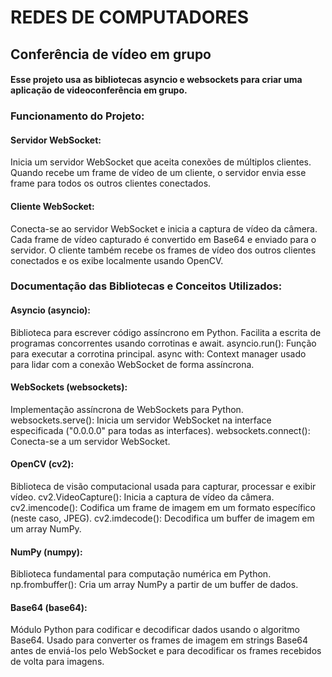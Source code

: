 # REDES DE COMPUTADORES
## Conferência de vídeo em grupo

#### Esse projeto usa as bibliotecas asyncio e websockets para criar uma aplicação de videoconferência em grupo.

### Funcionamento do Projeto:
#### Servidor WebSocket: 
Inicia um servidor WebSocket que aceita conexões de múltiplos clientes. Quando recebe um frame de vídeo de um cliente, o servidor envia esse frame para todos os outros clientes conectados.

#### Cliente WebSocket: 
Conecta-se ao servidor WebSocket e inicia a captura de vídeo da câmera. Cada frame de vídeo capturado é convertido em Base64 e enviado para o servidor. O cliente também recebe os frames de vídeo dos outros clientes conectados e os exibe localmente usando OpenCV.



### Documentação das Bibliotecas e Conceitos Utilizados:
#### Asyncio (asyncio):
Biblioteca para escrever código assíncrono em Python. Facilita a escrita de programas concorrentes usando corrotinas e await.
asyncio.run(): Função para executar a corrotina principal.
async with: Context manager usado para lidar com a conexão WebSocket de forma assíncrona.

#### WebSockets (websockets):
Implementação assíncrona de WebSockets para Python.
websockets.serve(): Inicia um servidor WebSocket na interface especificada ("0.0.0.0" para todas as interfaces).
websockets.connect(): Conecta-se a um servidor WebSocket.

#### OpenCV (cv2):

Biblioteca de visão computacional usada para capturar, processar e exibir vídeo.
cv2.VideoCapture(): Inicia a captura de vídeo da câmera.
cv2.imencode(): Codifica um frame de imagem em um formato específico (neste caso, JPEG).
cv2.imdecode(): Decodifica um buffer de imagem em um array NumPy.

#### NumPy (numpy):
Biblioteca fundamental para computação numérica em Python.
np.frombuffer(): Cria um array NumPy a partir de um buffer de dados.

#### Base64 (base64):
Módulo Python para codificar e decodificar dados usando o algoritmo Base64.
Usado para converter os frames de imagem em strings Base64 antes de enviá-los pelo WebSocket e para decodificar os frames recebidos de volta para imagens.